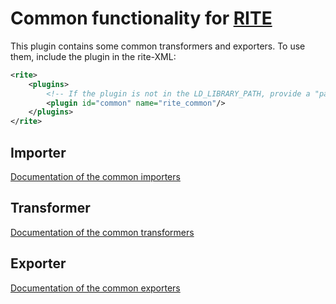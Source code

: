 # Common functionality for [RITE](../../../README.md)
This plugin contains some common transformers and exporters. To use them, 
include the plugin in the rite-XML:
```xml
<rite>
    <plugins>
        <!-- If the plugin is not in the LD_LIBRARY_PATH, provide a "path" attribute -->
        <plugin id="common" name="rite_common"/>
    </plugins>
</rite>
```

## Importer
[Documentation of the common importers](importer.md)
## Transformer
[Documentation of the common transformers](transformer.md)
## Exporter
[Documentation of the common exporters](exporter.md)

